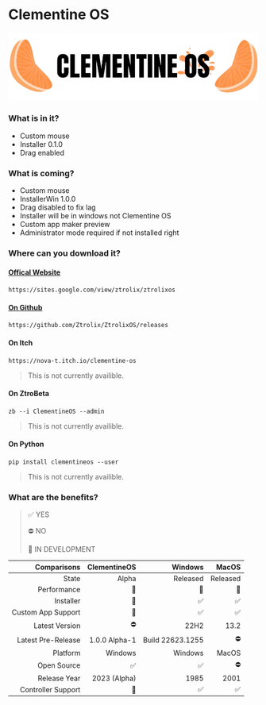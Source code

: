 # Clementine OS

<picture>
  <source srcset="https://github.com/Ztrolix/ZtrolixOS/blob/main/Clementine_OS.png">
  <img src="https://github.com/Ztrolix/ZtrolixOS/blob/main/Clementine_OS.png">
</picture>

### What is in it?

- Custom mouse
- Installer 0.1.0
- Drag enabled

### What is coming?

- Custom mouse
- InstallerWin 1.0.0
- Drag disabled to fix lag
- Installer will be in windows not Clementine OS
- Custom app maker preview
- Administrator mode required if not installed right

### Where can you download it?
#### [Offical Website](https://sites.google.com/view/ztrolix/ztrolixos)
    https://sites.google.com/view/ztrolix/ztrolixos
#### [On Github](https://github.com/Ztrolix/ZtrolixOS/releases)
    https://github.com/Ztrolix/ZtrolixOS/releases

#### On Itch
    https://nova-t.itch.io/clementine-os
> This is not currently availible.
#### On ZtroBeta
    zb --i ClementineOS --admin
> This is not currently availible.
#### On Python
    pip install clementineos --user
> This is not currently availible.

### What are the benefits?

> ✅ YES 
> 
> ⛔ NO 
> 
> 🚧 IN DEVELOPMENT 
 
| Comparisons | ClementineOS | Windows | MacOS |
|------------:|----------:|--------:|------:|
| State | Alpha | Released | Released |
| Performance | 🥉 | 🥇 |  🥈 |
| Installer | 🚧 | ✅ |  ✅ |
| Custom App Support | 🚧 | ✅ |  ✅ |
| Latest Version | ⛔ | 22H2 | 13.2 |
| Latest Pre-Release | 1.0.0 Alpha-1 | Build 22623.1255 | ⛔ |
| Platform | Windows | Windows |  MacOS |
| Open Source | ✅ | ✅ |  ⛔ |
| Release Year | 2023 (Alpha) | 1985 |  2001 |
| Controller Support | 🚧 | ✅ |  ✅ |
